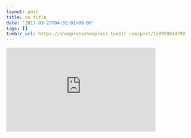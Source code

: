 ```yaml
---
layout: post
title: no title
date: '2017-03-29T04:32:01+09:00'
tags: []
tumblr_url: https://sheeplesssheepless.tumblr.com/post/158959014798
---
```

<iframe width="400" height="225" id="youtube_iframe" src="https://www.youtube.com/embed/7y8W9f2-cvI?feature=oembed&amp;enablejsapi=1&amp;origin=https://safe.txmblr.com&amp;wmode=opaque" frameborder="0" allow="accelerometer; autoplay; encrypted-media; gyroscope; picture-in-picture" allowfullscreen></iframe>  
